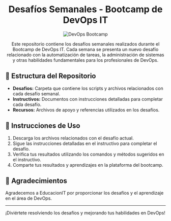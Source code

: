 <h1 align="center">Desafíos Semanales - Bootcamp de DevOps IT</h1>

<p align="center">
  <img src="https://img.shields.io/badge/DevOps-Bootcamp-blueviolet" alt="DevOps Bootcamp">
</p>

<p align="center">Este repositorio contiene los desafíos semanales realizados durante el Bootcamp de DevOps IT. Cada semana se presenta un nuevo desafío relacionado con la automatización de tareas, la administración de sistemas y otras habilidades fundamentales para los profesionales de DevOps.</p>

## 📂 Estructura del Repositorio
- **Desafios:** Carpeta que contiene los scripts y archivos relacionados con cada desafío semanal.
- **Instructivos:** Documentos con instrucciones detalladas para completar cada desafío.
- **Recursos:** Archivos de apoyo y referencias utilizados en los desafíos.

## 🚀 Instrucciones de Uso
1. Descarga los archivos relacionados con el desafío actual.
2. Sigue las instrucciones detalladas en el instructivo para completar el desafío.
3. Verifica tus resultados utilizando los comandos y métodos sugeridos en el instructivo.
4. Comparte tus resultados y aprendizajes en la plataforma del bootcamp.


## 🙏 Agradecimientos
Agradecemos a EducacionIT por proporcionar los desafíos y el aprendizaje en el área de DevOps.

---

¡Diviértete resolviendo los desafíos y mejorando tus habilidades en DevOps!

